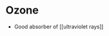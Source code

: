 # Ozone

- Good absorber of [[ultraviolet rays]]

[//begin]: # "Autogenerated link references for markdown compatibility"
[ultraviolet-rays]: ultraviolet-rays "Ultraviolet Rays"
[//end]: # "Autogenerated link references"